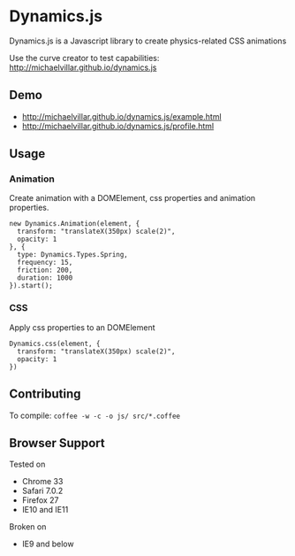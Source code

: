 # Dynamics.js
Dynamics.js is a Javascript library to create physics-related CSS animations

Use the curve creator to test capabilities: http://michaelvillar.github.io/dynamics.js

## Demo
- http://michaelvillar.github.io/dynamics.js/example.html
- http://michaelvillar.github.io/dynamics.js/profile.html

## Usage
### Animation
Create animation with a DOMElement, css properties and animation properties.
```
new Dynamics.Animation(element, {
  transform: "translateX(350px) scale(2)",
  opacity: 1
}, {
  type: Dynamics.Types.Spring,
  frequency: 15,
  friction: 200,
  duration: 1000
}).start();
```

### CSS
Apply css properties to an DOMElement
```
Dynamics.css(element, {
  transform: "translateX(350px) scale(2)",
  opacity: 1
})
```

## Contributing
To compile: `coffee -w -c -o js/ src/*.coffee`

## Browser Support
Tested on
- Chrome 33
- Safari 7.0.2
- Firefox 27
- IE10 and IE11

Broken on
- IE9 and below
